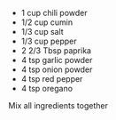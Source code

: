 - 1 cup chili powder
- 1/2 cup cumin
- 1/3 cup salt
- 1/3 cup pepper
- 2 2/3 Tbsp paprika
- 4 tsp garlic powder
- 4 tsp onion powder
- 4 tsp red pepper
- 4 tsp oregano

Mix all ingredients together